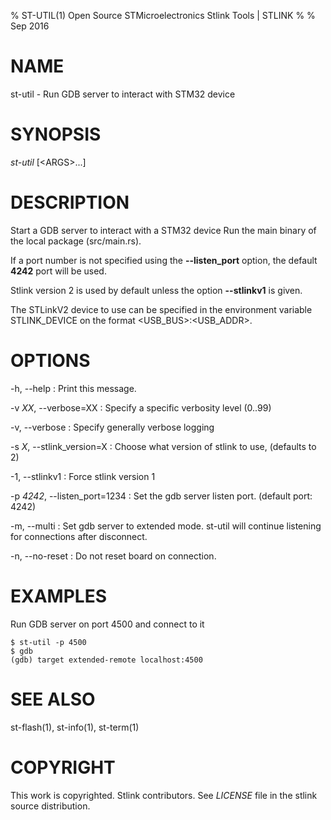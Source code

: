 % ST-UTIL(1) Open Source STMicroelectronics Stlink Tools  | STLINK
%
% Sep 2016


# NAME
st-util - Run GDB server to interact with STM32 device


# SYNOPSIS
*st-util* \[\<ARGS>...]


# DESCRIPTION
Start a GDB server to interact with a STM32 device
Run the main binary of the local package (src/main.rs).

If a port number is not specified using the **--listen_port** option, the
default **4242** port will be used.

Stlink version 2 is used by default unless the option **--stlinkv1** is given.

The STLinkV2 device to use can be specified in the environment
variable STLINK_DEVICE on the format <USB_BUS>:<USB_ADDR>.


# OPTIONS

-h, --help
:   Print this message.

-v *XX*, --verbose=XX
:   Specify a specific verbosity level (0..99)

-v, --verbose
:   Specify generally verbose logging

-s *X*, --stlink_version=X
:   Choose what version of stlink to use, (defaults to 2)

-1, --stlinkv1
:   Force stlink version 1

-p *4242*, --listen_port=1234
:   Set the gdb server listen port. (default port: 4242)

-m, --multi
:   Set gdb server to extended mode. st-util will continue listening for connections after disconnect.

-n, --no-reset
:   Do not reset board on connection.


# EXAMPLES
Run GDB server on port 4500 and connect to it

    $ st-util -p 4500
    $ gdb
    (gdb) target extended-remote localhost:4500


# SEE ALSO
st-flash(1), st-info(1), st-term(1)


# COPYRIGHT
This work is copyrighted. Stlink contributors.
See *LICENSE* file in the stlink source distribution.
